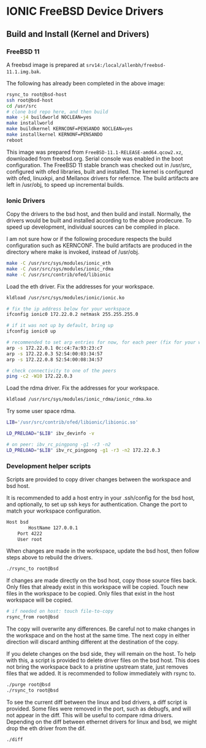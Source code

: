 # IONIC FreeBSD Device Drivers

## Build and Install (Kernel and Drivers)

### FreeBSD 11

A freebsd image is prepared at `srv14:/local/allenbh/freebsd-11.1.img.bak`.

The following has already been completed in the above image:

```sh
rsync_to root@bsd-host
ssh root@bsd-host
cd /usr/src
# clone bsd repo here, and then build
make -j4 buildworld NOCLEAN=yes
make installworld
make buildkernel KERNCONF=PENSANDO NOCLEAN=yes 
make installkernel KERNONF=PENSANDO
reboot
```

This image was prepared from `FreeBSD-11.1-RELEASE-amd64.qcow2.xz`, downloaded
from freebsd.org.  Serial console was enabled in the boot configuration.  The
FreeBSD 11 stable branch was checked out in /usr/src, configured with ofed
libraries, built and installed.  The kernel is configured with ofed, linuxkpi,
and Mellanox drivers for refernce.  The build artifacts are left in /usr/obj,
to speed up incremental builds.

### Ionic Drivers

Copy the drivers to the bsd host, and then build and install.  Normally, the
drivers would be built and installed according to the above prodecure.  To
speed up development, individual sources can be compiled in place.

I am not sure how or if the following procedure respects the build
configuration such as KERNCONF.  The build artifacts are produced in the
directory where make is invoked, instead of /usr/obj.

```sh
make -C /usr/src/sys/modules/ionic_eth
make -C /usr/src/sys/modules/ionic_rdma
make -C /usr/src/contrib/ofed/libionic
```

Load the eth driver.  Fix the addresses for your workspace.

```sh
kldload /usr/src/sys/modules/ionic/ionic.ko

# fix the ip address below for your workspace
ifconfig ionic0 172.22.0.2 netmask 255.255.255.0

# if it was not up by default, bring up
ifconfig ionic0 up

# recommended to set arp entries for now, for each peer (fix for your ws)
arp -s 172.22.0.1 0c:c4:7a:93:23:c7
arp -s 172.22.0.3 52:54:00:03:34:57
arp -s 172.22.0.8 52:54:00:08:34:57

# check connectivity to one of the peers
ping -c2 -W10 172.22.0.3
```

Load the rdma driver.  Fix the addresses for your workspace.

```sh
kldload /usr/src/sys/modules/ionic_rdma/ionic_rdma.ko
```

Try some user space rdma.
```sh
LIB='/usr/src/contrib/ofed/libionic/libionic.so'

LD_PRELOAD="$LIB" ibv_devinfo -v

# on peer: ibv_rc_pingpong -g1 -r3 -n2
LD_PRELOAD="$LIB" ibv_rc_pingpong -g1 -r3 -n2 172.22.0.3
```

### Development helper scripts

Scripts are provided to copy driver changes between the workspace and bsd host.

It is recommended to add a host entry in your .ssh/config for the bsd host, and
optionally, to set up ssh keys for authentication.  Change the port to match
your workspace configuration.

```txt
Host bsd
        HostName 127.0.0.1
	Port 4222
	User root
```

When changes are made in the workspace, update the bsd host, then follow steps
above to rebuild the drivers.

```sh
./rsync_to root@bsd
```

If changes are made directly on the bsd host, copy those source files back.
Only files that already exist in this workspace will be copied.  Touch new
files in the workspace to be copied.  Only files that exist in the host
workspace will be copied.

```sh
# if needed on host: touch file-to-copy
rsync_from root@bsd
```

The copy will overwrite any differences.  Be careful not to make changes in the
workspace and on the host at the same time.  The next copy in either direction
will discard anthing different at the destination of the copy.

If you delete changes on the bsd side, they will remain on the host.  To help
with this, a script is provided to delete driver files on the bsd host.  This
does not bring the workspace back to a pristine upstream state, just removes
files that we added.  It is recommended to follow immediately with rsync to.

```sh
./purge root@bsd
./rsync_to root@bsd
```

To see the current diff between the linux and bsd drivers, a diff script is
provided.  Some files were removed in the port, such as debugfs, and will not
appear in the diff.  This will be useful to compare rdma drivers.  Depending on
the diff between ethernet drivers for linux and bsd, we might drop the eth
driver from the dif.

```sh
./diff
```
